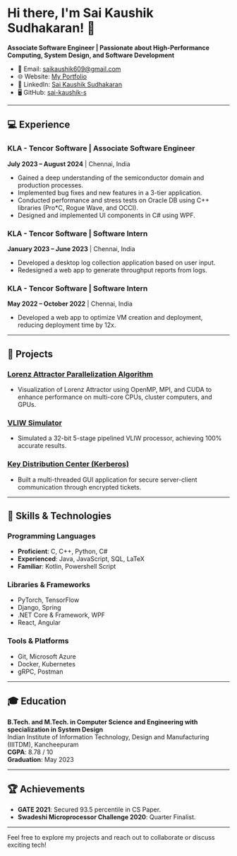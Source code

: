 # Hi there, I'm Sai Kaushik Sudhakaran! 👋

**Associate Software Engineer | Passionate about High-Performance Computing, System Design, and Software Development**

- 📧 Email: [saikaushik609@gmail.com](mailto:saikaushik609@gmail.com)
- 🌐 Website: [My Portfolio](https://sai-kaushik-s.github.io/sai-kaushik-s/)
- 💼 LinkedIn: [Sai Kaushik Sudhakaran](https://www.linkedin.com/in/saikaushiks/)
- 🖥️ GitHub: [sai-kaushik-s](https://github.com/sai-kaushik-s)

---

## 💻 Experience

### KLA - Tencor Software | Associate Software Engineer

**July 2023 – August 2024** | Chennai, India

- Gained a deep understanding of the semiconductor domain and production processes.
- Implemented bug fixes and new features in a 3-tier application.
- Conducted performance and stress tests on Oracle DB using C++ libraries (Pro\*C, Rogue Wave, and OCCI).
- Designed and implemented UI components in C# using WPF.

### KLA - Tencor Software | Software Intern

**January 2023 – June 2023** | Chennai, India

- Developed a desktop log collection application based on user input.
- Redesigned a web app to generate throughput reports from logs.

### KLA - Tencor Software | Software Intern

**May 2022 – October 2022** | Chennai, India

- Developed a web app to optimize VM creation and deployment, reducing deployment time by 12x.

---

## 📂 Projects

### [Lorenz Attractor Parallelization Algorithm](https://github.com/sai-kaushik-s/Lorenz-Attractor-Parallelization-Algorithm)

- Visualization of Lorenz Attractor using OpenMP, MPI, and CUDA to enhance performance on multi-core CPUs, cluster computers, and GPUs.

### [VLIW Simulator](https://github.com/sai-kaushik-s/VLIW-Architecture)

- Simulated a 32-bit 5-stage pipelined VLIW processor, achieving 100% accurate results.

### [Key Distribution Center (Kerberos)](https://github.com/sai-kaushik-s/Key-Distribution-Center)

- Built a multi-threaded GUI application for secure server-client communication through encrypted tickets.

---

## 🔧 Skills & Technologies

### Programming Languages

- **Proficient**: C, C++, Python, C#
- **Experienced**: Java, JavaScript, SQL, LaTeX
- **Familiar**: Kotlin, Powershell Script

### Libraries & Frameworks

- PyTorch, TensorFlow
- Django, Spring
- .NET Core & Framework, WPF
- React, Angular

### Tools & Platforms

- Git, Microsoft Azure
- Docker, Kubernetes
- gRPC, Postman

---

## 🎓 Education

**B.Tech. and M.Tech. in Computer Science and Engineering with specialization in System Design**  
Indian Institute of Information Technology, Design and Manufacturing (IIITDM), Kancheepuram  
**CGPA**: 8.78 / 10  
**Graduation**: May 2023

---

## 🏆 Achievements

- **GATE 2021**: Secured 93.5 percentile in CS Paper.
- **Swadeshi Microprocessor Challenge 2020**: Quarter Finalist.

---

Feel free to explore my projects and reach out to collaborate or discuss exciting tech!

